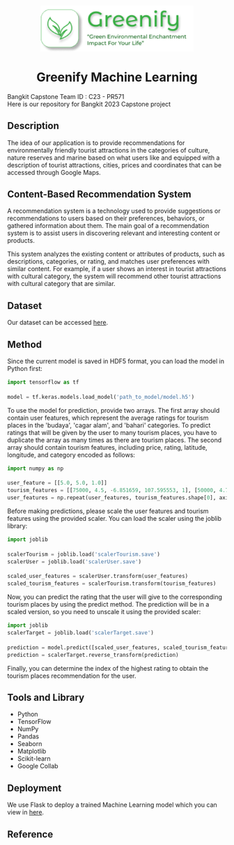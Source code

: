 <div align="center">

  <img src="https://github.com/C23-PR571-Greenify/Greenify-Documentation/blob/main/logo.png" alt="logo" width="350" height="auto" />
  <h1>Greenify Machine Learning</h1>

</div>

Bangkit Capstone Team ID : C23 - PR571 <br>
Here is our repository for Bangkit 2023 Capstone project 

## Description
The idea of our application is to provide recommendations for environmentally friendly tourist attractions in the categories of culture, nature reserves and marine based on what users like and equipped with a description of tourist attractions, cities, prices and coordinates that can be accessed through Google Maps.

## Content-Based Recommendation System
A recommendation system is a technology used to provide suggestions or recommendations to users based on their preferences, behaviors, or gathered information about them. The main goal of a recommendation system is to assist users in discovering relevant and interesting content or products.

This system analyzes the existing content or attributes of products, such as descriptions, categories, or rating, and matches user preferences with similar content. For example, if a user shows an interest in tourist attractions with cultural category, the system will recommend other tourist attractions with cultural category that are similar.

## Dataset
Our dataset can be accessed [here](https://www.kaggle.com/datasets/aprabowo/indonesia-tourism-destination).

## Method
Since the current model is saved in HDF5 format, you can load the model in Python first:

```python
import tensorflow as tf

model = tf.keras.models.load_model('path_to_model/model.h5')
```

To use the model for prediction, provide two arrays. The first array should contain user features, which represent the average ratings for tourism places in the 'budaya', 'cagar alam', and 'bahari' categories. To predict ratings that will be given by the user to many tourism places, you have to duplicate the array as many times as there are tourism places. The second array should contain tourism features, including price, rating, latitude, longitude, and category encoded as follows:

```python
import numpy as np

user_feature = [[5.0, 5.0, 1.0]]
tourism_features = [[75000, 4.5, -6.851659, 107.595553, 1], [50000, 4.7, -6.859701, 107.636098, 2], [325, 75000, 4.7, -6.897136, 107.655847, 3]]
user_features = np.repeat(user_features, tourism_features.shape[0], axis=0)
```

Before making predictions, please scale the user features and tourism features using the provided scaler. You can load the scaler using the joblib library:

```python
import joblib

scalerTourism = joblib.load('scalerTourism.save')
scalerUser = joblib.load('scalerUser.save')	

scaled_user_features = scalerUser.transform(user_features)
scaled_tourism_features = scalerTourism.transform(tourism_features)
```

Now, you can predict the rating that the user will give to the corresponding tourism places by using the predict method. The prediction will be in a scaled version, so you need to unscale it using the provided scaler:

```python
import joblib
scalerTarget = joblib.load('scalerTarget.save')

prediction = model.predict([scaled_user_features, scaled_tourism_features])
prediction = scalerTarget.reverse_transform(prediction)
```

Finally, you can determine the index of the highest rating to obtain the tourism places recommendation for the user.

## Tools and Library
- Python
- TensorFlow
- NumPy
- Pandas
- Seaborn
- Matplotlib
- Scikit-learn
- Google Collab

## Deployment
We use Flask to deploy a trained Machine Learning model which you can view in [here](https://github.com/C23-PR571-Greenify/Greenify-Predict).

## Reference

